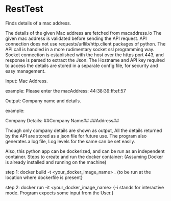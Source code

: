 # RestTest
Finds details of a mac address.

The details of the given Mac address are fetched from macaddress.io
The given mac address is validated before sending the API request.
API connection does not use requests/urllib/http.client packages of python.
The API call is handled in a more rudimentary socket ssl programming way.
Socket connection is established with the host over the https port 443, and response is parsed to extract the Json.
The Hostname and API key required to access the details are stored in a separate config file, for security and easy management.

Input: Mac Address.

example:
Please enter the macAddress:
44:38:39:ff:ef:57

Output: Company name and details.

example:

Company Details:
##Company Name##
##Address##


Though only company details are shown as output, All the details returned by the API are stored as a json file for future use.
The program also generates a log file, Log levels for the same can be set easily.

Also, this python app can be dockerized, and can be run as an independent container.
Steps to create and run the docker container:
(Assuming Docker is already installed and running on the machine)

step 1:
docker build -t <your_docker_image_name> .
{to be run at the location where dockerfile is present}

step 2:
docker run -it <your_docker_image_name>
{-i stands for interactive mode. Program expects some input from the User.}